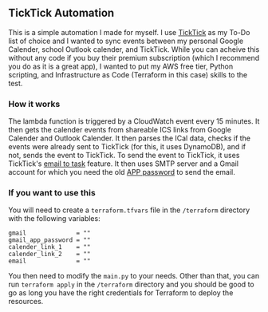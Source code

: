 ## TickTick Automation

This is a simple automation I made for myself. I use [TickTick](https://ticktick.com/webapp/) as my To-Do list of choice and I wanted to  sync events between my personal Google Calender, school Outlook calender, and TickTick. While you can acheive this without any code if you buy their premium subscription (which I recommend you do as it is a great app), I wanted to put my AWS free tier, Python scripting, and Infrastructure as Code (Terraform in this case) skills to the test. 

### How it works

The lambda function is triggered by a CloudWatch event every 15 minutes. It then gets the calender events from shareable ICS links from Google Calender and Outlook Calender. It then parses the ICal data, checks if the events were already sent to TickTick (for this, it uses DynamoDB), and if not, sends the event to TickTick. To send the event to TickTick, it uses TickTick's [email to task](https://help.ticktick.com/articles/7055782422935240704) feature. It then uses SMTP server and a Gmail account for which you need the old [APP password](https://support.google.com/accounts/answer/185833?hl=en) to send the email.

### If you want to use this

You will need to create a `terraform.tfvars` file in the `/terraform` directory with the following variables:

```hcl
gmail              = ""
gmail_app_password = ""
calender_link_1    = ""
calender_link_2    = ""
email              = ""
```

You then need to modify the `main.py` to your needs. Other than that, you can run `terraform apply` in the `/terraform` directory and you should be good to go as long you have the right credentials for Terraform to deploy the resources. 

